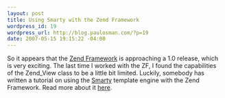 ```yaml
--- 
layout: post
title: Using Smarty with the Zend Framework
wordpress_id: 19
wordpress_url: http://blog.paulosman.com/?p=19
date: 2007-05-15 19:15:22 -04:00
---
```

<p>
So it appears that the <a href="http://framework.zend.com">Zend Framework</a> is approaching a 1.0 release, which is very exciting. The last time I worked with the ZF, I found the capabilities of the Zend_View class to be a little bit limited. Luckily, somebody has written a tutorial on using the <a href="http://smarty.php.net">Smarty</a> template engine with the Zend Framework. Read more about it <a href="http://devzone.zend.com/node/view/id/2028">here</a>.
</p>
